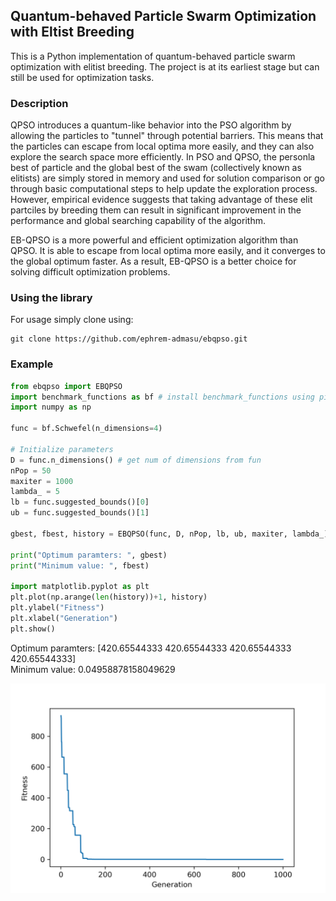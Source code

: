 ## Quantum-behaved Particle Swarm Optimization with Eltist Breeding
This is a Python implementation of quantum-behaved particle swarm optimization with elitist breeding. The project is at its earliest stage but can still be used for optimization tasks.

### Description
QPSO introduces a quantum-like behavior into the PSO algorithm by allowing the particles to "tunnel" through potential barriers. 
This means that the particles can escape from local optima more easily, and they can also explore the search space more efficiently.  In PSO and QPSO,
the personla best of particle and the global best of the swam (collectively known as elitists) are simply stored in memory and used for solution comparison 
or go through basic computational steps to help update the exploration process. However, empirical evidence suggests that taking advantage of these elit partciles
by breeding them can result in significant improvement in the performance and global searching capability of the algorithm.

EB-QPSO is a more powerful and efficient optimization algorithm than QPSO. It is able to escape from local optima more easily, and it converges to the global optimum faster. 
As a result, EB-QPSO is a better choice for solving difficult optimization problems.

### Using the library
For usage simply clone using:
```
git clone https://github.com/ephrem-admasu/ebqpso.git
```

### Example
```python
from ebqpso import EBQPSO
import benchmark_functions as bf # install benchmark_functions using pip install benchmark_functions
import numpy as np

func = bf.Schwefel(n_dimensions=4)

# Initialize parameters
D = func.n_dimensions() # get num of dimensions from fun
nPop = 50
maxiter = 1000
lambda_ = 5
lb = func.suggested_bounds()[0]
ub = func.suggested_bounds()[1]

gbest, fbest, history = EBQPSO(func, D, nPop, lb, ub, maxiter, lambda_)

print("Optimum paramters: ", gbest)
print("Minimum value: ", fbest)

import matplotlib.pyplot as plt
plt.plot(np.arange(len(history))+1, history)
plt.ylabel("Fitness")
plt.xlabel("Generation")
plt.show()
```
Optimum paramters:  [420.65544333 420.65544333 420.65544333 420.65544333]  
Minimum value:  0.04958878158049629

![FitnessPlot](https://github.com/ephrem-admasu/ebqpso/blob/main/fitness_plot.png)

